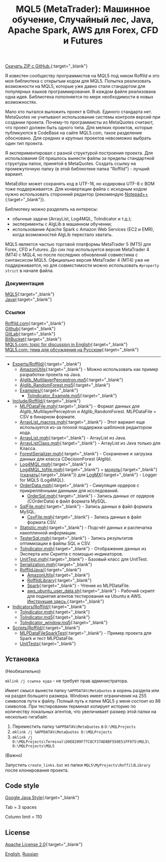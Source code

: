 ﻿---
title: "MQL5 (MetaTrader): Машинное обучение, Случайный лес, Java, Apache Spark, AWS для Forex, CFD и Futures"
pgtitle: Библиотека Roffild'a
---
[Скачать ZIP с GitHub.](https://github.com/Roffild/RoffildLibrary/archive/master.zip){:target="_blank"}

Я известен сообществу программистов на MQL5 под ником Roffild и это моя библиотека с открытым кодом для MQL5. Попытка реализовать возможности на MQL5, которые уже давно стали стандартом для популярных языков программирования. В каждом файле реализована одна идея. Библиотека пополняется по мере необходимости в новых возможностях.

Мало кто пытался выложить проект в Github. Единого стандарта нет. MetaQuotes не учитывают использование системы контроля версий при создании проекта. Почему-то программисты из MetaQuotes считают, что проект должен быть одного типа. Для мелких проектов, которые публикуются в CodeBase на сайте MQL5.com, такое разделение обосновано. Для средних и крупных проектов невозможно выбрать один тип проекта.

Я экспериментировал с разной структурой построения проекта. Для использования Git пришлось вынести файлы за пределы стандартной структуры папок, принятой в MetaQuotes. Создать ссылку на промежуточную папку (в этой библиотеке папка "Roffild") - лучший вариант.

MetaEditor может сохранять код в UTF-16, но кодировка UTF-8 с BOM тоже поддерживается. Для конвертации файла с исходным кодом нужно использовать сторонний редактор (рекомендую [Notepad++](https://notepad-plus-plus.org/){:target="_blank"}).

Библиотеку можно разделить на интересы:
* обычные задачи (ArrayList, Log4MQL, ToIndicator и т.д.);
* эксперименты с AlgLib в машинном обучении;
* использование Apache Spark с Amazon Web Services (EC2 и EMR), когда возможностей AlgLib перестало хватать.

MQL5 является частью торговой платформы MetaTrader 5 (MT5) для Forex, CFD и Futures. До сих пор используется версия MetaTrader 4 (MT4) с MQL4, но после последних обновлений совместима с синтаксисом MQL5. Официально версия MetaTrader 4 (MT4) уже не поддерживается, но для совместимости можно использовать ``` #property strict ``` в начале файла.

### Документация
[MQL5](https://roffild.com/mql5/){:target="_blank"}<br/>
[Java](https://roffild.com/java/){:target="_blank"}

### Ссылки
[Roffild.com](https://roffild.com/ru/){:target="_blank"}<br/>
[Github](https://github.com/Roffild/RoffildLibrary){:target="_blank"}<br/>
[GitLab](https://gitlab.com/Roffild/RoffildLibrary){:target="_blank"}<br/>
[BitBucket](https://bitbucket.org/Roffild/roffildlibrary/){:target="_blank"}<br/>
[MQL5.com: topic for discussion in English](https://www.mql5.com/en/forum/247134){:target="_blank"}<br/>
[MQL5.com: тема для обсуждения на Русском](https://www.mql5.com/ru/forum/245373){:target="_blank"}

-----------------
* [Experts/Roffild/](https://github.com/Roffild/RoffildLibrary/blob/master/Experts/Roffild/){:target="_blank"}
  * [AmazonUtils](https://github.com/Roffild/RoffildLibrary/blob/master/Experts/Roffild/AmazonUtils){:target="_blank"} - Можно использовать как пример разработки проекта на Java.
  * [Alglib_MultilayerPerceptron.mq5](https://github.com/Roffild/RoffildLibrary/blob/master/Experts/Roffild/Alglib_MultilayerPerceptron.mq5){:target="_blank"}
  * [Alglib_RandomForest.mq5](https://github.com/Roffild/RoffildLibrary/blob/master/Experts/Roffild/Alglib_RandomForest.mq5){:target="_blank"}
  * [Examples/](https://github.com/Roffild/RoffildLibrary/blob/master/Experts/Roffild/Examples/){:target="_blank"}
    * [ToIndicator_Example.mq5](https://github.com/Roffild/RoffildLibrary/blob/master/Experts/Roffild/Examples/ToIndicator_Example.mq5){:target="_blank"}
* [Include/Roffild/](https://github.com/Roffild/RoffildLibrary/blob/master/Include/Roffild/){:target="_blank"}
  * [MLPDataFile.mqh](https://github.com/Roffild/RoffildLibrary/blob/master/Include/Roffild/MLPDataFile.mqh){:target="_blank"} - Формат данных для Alglib_MultilayerPerceptron и Alglib_RandomForest. MLPDataFile = CSV в бинарном формате.
  * [ArrayList_macros.mqh](https://github.com/Roffild/RoffildLibrary/blob/master/Include/Roffild/ArrayList_macros.mqh){:target="_blank"} - Этот вариант еще используется из-за плохой поддержки шаблонов редактором кода.
  * [ArrayList.mqh](https://github.com/Roffild/RoffildLibrary/blob/master/Include/Roffild/ArrayList.mqh){:target="_blank"} - ArrayList из Java.
  * [ArrayListClass.mqh](https://github.com/Roffild/RoffildLibrary/blob/master/Include/Roffild/ArrayListClass.mqh){:target="_blank"} - ArrayList из Java только для Класса.
  * [ForestSerializer.mqh](https://github.com/Roffild/RoffildLibrary/blob/master/Include/Roffild/ForestSerializer.mqh){:target="_blank"} - Сохранение и загрузка данных для класса CDecisionForest (Alglib).
  * [Log4MQL.mqh](https://github.com/Roffild/RoffildLibrary/blob/master/Include/Roffild/Log4MQL.mqh){:target="_blank"} и [Log4MQL_tofile.mqh](https://github.com/Roffild/RoffildLibrary/blob/master/Include/Roffild/Log4MQL_tofile.mqh){:target="_blank"} + [модуль](https://github.com/Roffild/RoffildLibrary/blob/master/Include/Roffild/LogMX){:target="_blank"} ([скачать](https://roffild.com/Log4MQLParser.zip){:target="_blank"}) для [LogMX](http://www.logmx.com/){:target="_blank"} - Logger for MQL5 (Log4MQL).
  * [OrderData.mqh](https://github.com/Roffild/RoffildLibrary/blob/master/Include/Roffild/OrderData.mqh){:target="_blank"} - Симуляция ордеров с прикреплёнными данными для исследований.
    * [OrderSql.mqh](https://github.com/Roffild/RoffildLibrary/blob/master/Include/Roffild/OrderSql.mqh){:target="_blank"} - Запись данных от ордеров (COrderData) в файл формата MySQL.
  * [SqlFile.mqh](https://github.com/Roffild/RoffildLibrary/blob/master/Include/Roffild/SqlFile.mqh){:target="_blank"} - Запись данных в файл формата MySQL.
    * [CsvFile.mqh](https://github.com/Roffild/RoffildLibrary/blob/master/Include/Roffild/CsvFile.mqh){:target="_blank"} - Запись данных в файл формата CSV.
  * [Statistic.mqh](https://github.com/Roffild/RoffildLibrary/blob/master/Include/Roffild/Statistic.mqh){:target="_blank"} - Подсчёт данных и распечатка накопленной информации.
  * [TesterSql.mqh](https://github.com/Roffild/RoffildLibrary/blob/master/Include/Roffild/TesterSql.mqh){:target="_blank"} - Запись результатов оптимизации в файлы SQL и CSV.
  * [ToIndicator.mqh](https://github.com/Roffild/RoffildLibrary/blob/master/Include/Roffild/ToIndicator.mqh){:target="_blank"} - Отображение данных из Эксперта или Скрипта с помощью индикаторов.
  * [UnitTest.mqh](https://github.com/Roffild/RoffildLibrary/blob/master/Include/Roffild/UnitTest.mqh){:target="_blank"} - Базовый класс для UnitTest.
  * [Serialization.mqh](https://github.com/Roffild/RoffildLibrary/blob/master/Include/Roffild/Serialization.mqh){:target="_blank"}
  * [RoffildJava/](https://github.com/Roffild/RoffildLibrary/blob/master/Include/Roffild/RoffildJava/){:target="_blank"}
    * [AmazonUtils](https://github.com/Roffild/RoffildLibrary/blob/master/Include/Roffild/RoffildJava/AmazonUtils/){:target="_blank"}
    * [RoffildLibrary](https://github.com/Roffild/RoffildLibrary/blob/master/Include/Roffild/RoffildJava/RoffildLibrary/){:target="_blank"}
    * [Spark](https://github.com/Roffild/RoffildLibrary/blob/master/Include/Roffild/RoffildJava/Spark/){:target="_blank"} - Чтение из MLPDataFile.
    * [aws_ubuntu_user_data.sh](https://github.com/Roffild/RoffildLibrary/blob/master/Include/Roffild/RoffildJava/AmazonUtils/src/main/resources/aws_ubuntu_user_data.sh){:target="_blank"} - Рабочий скрипт для поднятия агентов тестирования на Ubuntu в AWS. [Инструкция здесь.](https://roffild.com/ru/agents.html){:target="_blank"}
* [Indicators/Roffild/](https://github.com/Roffild/RoffildLibrary/blob/master/Indicators/Roffild/){:target="_blank"}
  * [ToIndicator.mqh](https://github.com/Roffild/RoffildLibrary/blob/master/Indicators/Roffild/ToIndicator.mqh){:target="_blank"}
  * [ToIndicator.mq5](https://github.com/Roffild/RoffildLibrary/blob/master/Indicators/Roffild/ToIndicator.mq5){:target="_blank"}
  * [ToIndicator_window.mq5](https://github.com/Roffild/RoffildLibrary/blob/master/Indicators/Roffild/ToIndicator_window.mq5){:target="_blank"}
* [Scripts/Roffild/](https://github.com/Roffild/RoffildLibrary/blob/master/Scripts/Roffild/){:target="_blank"}
  * [MLPDataFileSparkTest](https://github.com/Roffild/RoffildLibrary/blob/master/Scripts/Roffild/MLPDataFileSparkTest){:target="_blank"} - Пример проекта для Spark и тест MLPDataFile.
  * [UnitTests](https://github.com/Roffild/RoffildLibrary/blob/master/Scripts/Roffild/UnitTests){:target="_blank"}

## Установка

(Необязательно)

``` mklink /j ссылка куда ``` - не требует прав администратора.

Имеет смысл вынести папку ``` %APPDATA%\MetaQuotes ``` в корень раздела или на раздел большего размера.
Windows имеет ограничения на 255 символов пути к файлу. Полный путь к папке MQL5 у меня состоит из 88 символов.
При тестировании терминал копирует историю по количеству локальных агентов, что увеличивает размер этой папки на несколько гигабайт.
1. Переместить папку ``` %APPDATA%\MetaQuotes ``` в ``` D:\MQLProjects ```
2. ``` mklink /j %APPDATA%\MetaQuotes D:\MQLProjects ```
3. ``` mklink /j D:\MQLProjects\Terminal\D0E8209F77C8CF37AD8BF550E51FF075\MQL5\ D:\MQLProjects\MQL5 ```

(Важно)

Запустить ``` create_links.bat ``` из папки ``` MQL5\MyProjects\RoffildLibrary ``` после клонирования проекта.

## Code style

[Google Java Style](https://google.github.io/styleguide/javaguide.html){:target="_blank"}

Tab = 3 spaces

Column limit = 110

## License

[Apache License 2.0](https://github.com/Roffild/RoffildLibrary/blob/master/LICENSE){:target="_blank"}

<a href="https://roffild.com/" hreflang="en">English</a>, <a href="https://roffild.com/ru/" hreflang="ru">Russian</a>
